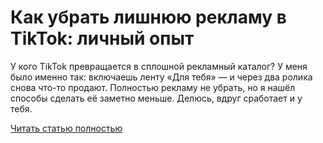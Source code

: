 # Как убрать лишнюю рекламу в TikTok: личный опыт



У кого TikTok превращается в сплошной рекламный каталог? У меня было именно так: включаешь ленту «Для тебя» — и через два ролика снова что-то продают. Полностью рекламу не убрать, но я нашёл способы сделать её заметно меньше. Делюсь, вдруг сработает и у тебя.

[Читать статью полностью](https://xyberbara.com/web/pochemu-lenta-tiktok-prevratilas-v-pole-reklamy/)
